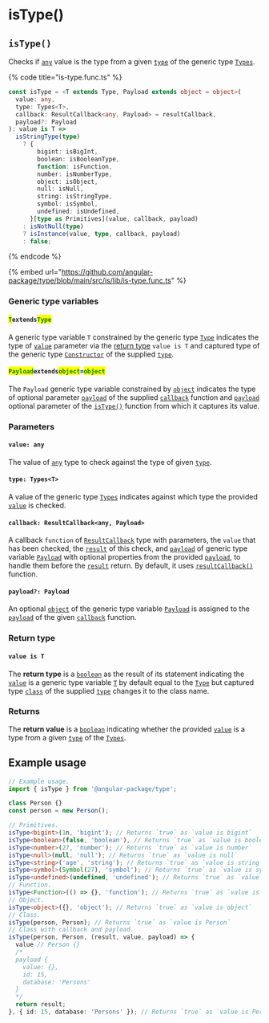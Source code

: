 # isType()

## `isType()`

Checks if [`any`](https://www.typescriptlang.org/docs/handbook/2/everyday-types.html#any) value is the type from a given [`type`](istype.md#type-types-less-than-t-greater-than) of the generic type [`Types`](../types/types.md).

{% code title="is-type.func.ts" %}
```typescript
const isType = <T extends Type, Payload extends object = object>(
  value: any,
  type: Types<T>,
  callback: ResultCallback<any, Payload> = resultCallback,
  payload?: Payload
): value is T =>
  isStringType(type)
    ? {
        bigint: isBigInt,
        boolean: isBooleanType,
        function: isFunction,
        number: isNumberType,
        object: isObject,
        null: isNull,
        string: isStringType,
        symbol: isSymbol,
        undefined: isUndefined,
      }[type as Primitives](value, callback, payload)
    : isNotNull(type)
    ? isInstance(value, type, callback, payload)
    : false;
```
{% endcode %}

{% embed url="https://github.com/angular-package/type/blob/main/src/is/lib/is-type.func.ts" %}

### Generic type variables

#### <mark style="color:green;">**`T`**</mark>**`extends`**<mark style="color:green;">**`Type`**</mark>

A generic type variable `T` constrained by the generic type [`Type`](../types/type.md) indicates the type of [`value`](istype.md#value-any) parameter via the [return type](istype.md#return-type) `value is T` and captured type of the generic type [`Constructor`](../types/constructor.md) of the supplied [`type`](istype.md#type-types-less-than-t-greater-than).

#### <mark style="color:green;">**`Payload`**</mark>**`extends`**<mark style="color:green;">**`object`**</mark>**`=`**<mark style="color:green;">**`object`**</mark>

The `Payload` generic type variable constrained by [`object`](https://www.typescriptlang.org/docs/handbook/basic-types.html#object) indicates the type of optional parameter [`payload`](../types/resultcallback.md#payload-payload) of the supplied [`callback`](istype.md#callback-resultcallback-less-than-any-payload-greater-than) function and [`payload`](istype.md#payload-payload) optional parameter of the [`isType()`](istype.md#istype) function from which it captures its value.

### Parameters

#### `value: any`

The value of [`any`](https://www.typescriptlang.org/docs/handbook/2/everyday-types.html#any) type to check against the type of given [`type`](istype.md#type-types-less-than-t-greater-than).

#### `type: Types<T>`

A value of the generic type [`Types`](../types/types.md) indicates against which type the provided [`value`](istype.md#value-any) is checked.

#### `callback: ResultCallback<any, Payload>`

A callback `function` of [`ResultCallback`](../types/resultcallback.md) type with parameters, the `value` that has been checked, the [`result`](../types/resultcallback.md#result-boolean) of this check, and [`payload`](../types/resultcallback.md#payload-payload) of generic type variable [`Payload`](istype.md#payloadextendsobject-object) with optional properties from the provided [`payload`](istype.md#payload-payload), to handle them before the [`result`](../types/resultcallback.md#result-boolean) return. By default, it uses [`resultCallback()`](../helper/resultcallback.md) function.

#### `payload?: Payload`

An optional [`object`](https://developer.mozilla.org/en-US/docs/Web/JavaScript/Reference/Global\_Objects/Object) of the generic type variable [`Payload`](istype.md#payloadextendsobject-object) is assigned to the [`payload`](../types/resultcallback.md#payload-payload) of the given [`callback`](istype.md#callback-resultcallback-less-than-any-payload-greater-than) function.

### Return type

#### `value is T`

The **return type** is a [`boolean`](https://www.typescriptlang.org/docs/handbook/basic-types.html#boolean) as the result of its statement indicating the [`value`](istype.md#value-any) is a generic type variable [`T`](istype.md#textendstype) by default equal to the [`Type`](../types/type.md) but captured type [`class`](https://developer.mozilla.org/en-US/docs/Web/HTML/Global\_attributes/class) of the supplied [`type`](istype.md#type-types-less-than-t-greater-than) changes it to the class name.

### Returns

The **return value** is a [`boolean`](https://developer.mozilla.org/en-US/docs/Web/JavaScript/Reference/Global\_Objects/Boolean) indicating whether the provided [`value`](istype.md#value-any) is a type from a given [`type`](istype.md#type-types-less-than-t-greater-than) of the [`Types`](../types/types.md).

## Example usage

```typescript
// Example usage.
import { isType } from '@angular-package/type';

class Person {}
const person = new Person();

// Primitives.
isType<bigint>(1n, 'bigint'); // Returns `true` as `value is bigint`
isType<boolean>(false, 'boolean'), // Returns `true` as `value is boolean`
isType<number>(27, 'number'); // Returns `true` as `value is number`
isType<null>(null, 'null'); // Returns `true` as `value is null`
isType<string>('age', 'string'); // Returns `true` as `value is string`
isType<symbol>(Symbol(27), 'symbol'); // Returns `true` as `value is symbol`
isType<undefined>(undefined, 'undefined'); // Returns `true` as `value is undefined`
// Function.
isType<Function>(() => {}, 'function'); // Returns `true` as `value is function`
// Object.
isType<object>({}, 'object'); // Returns `true` as `value is object`
// Class.
isType(person, Person); // Returns `true` as `value is Person`
// Class with callback and payload.
isType(person, Person, (result, value, payload) => {
  value // Person {}
  /*
  payload {
    value: {},
    id: 15,
    database: 'Persons'
  }
  */
  return result;
}, { id: 15, database: 'Persons' }); // Returns `true` as `value is Person`
```
